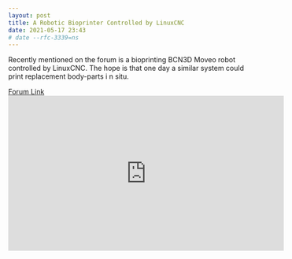 ```yaml
---
layout: post
title: A Robotic Bioprinter Controlled by LinuxCNC
date: 2021-05-17 23:43
# date --rfc-3339=ns
---
```

Recently mentioned on the forum is a bioprinting BCN3D Moveo robot controlled by LinuxCNC. The hope is that one day a similar system could print
replacement body-parts i n situ. 
<div>
<a href="https://forum.linuxcnc.org/show-your-stuff/42574-a-linuxcnc-powered-bioprinting-robot#209203">Forum Link</a>
</div>
<iframe width="560" height="315" src="https://forum.linuxcnc.org/media/kunena/attachments/26336/robot.jpg" frameborder="0"></iframe>
